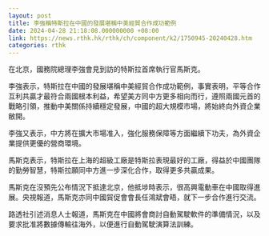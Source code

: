 ```yaml
---
layout: post
title: 李強稱特斯拉在中國的發展堪稱中美經貿合作成功範例
date: 2024-04-28 21:18:08.000000000 +08:00
link: https://news.rthk.hk/rthk/ch/component/k2/1750945-20240428.htm
categories: rthk
---
```


在北京，國務院總理李強會見到訪的特斯拉首席執行官馬斯克。

李強表示，特斯拉在中國的發展堪稱中美經貿合作成功範例，事實表明，平等合作互利共贏才最符合兩國根本利益，希望美方同中方更多相向而行，遵照兩國元首的戰略引領，推動中美關係持續穩定發展，中國的超大規模市場，將始終向外資企業敝開。

李強又表示，中方將在擴大市場准入，強化服務保障等方面繼續下功夫，為外資企業提供更優的營商環境。

馬斯克表示，特斯拉在上海的超級工廠是特斯拉表現最好的工廠，得益於中國團隊的勤勞智慧，特斯拉願同中方進一步深化合作，取得更多共贏成果。

馬斯克在沒預先公布情況下抵達北京，他抵埗時表示，很高興電動車在中國取得進展。央視報道，馬斯克亦同中國貿促會會長任鴻斌會晤，就下一步合作進行交流。

路透社引述消息人士報道，馬斯克在中國將會商討自動駕駛軟件的準備情況，以及要求批准將數據傳輸往海外，以便進行自動駕駛演算法訓練。
